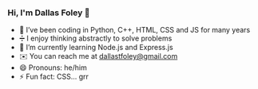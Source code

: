 ### Hi, I'm Dallas Foley 👋


- 🔭 I’ve been coding in Python, C++, HTML, CSS and JS for many years
- ➗ I enjoy thinking abstractly to solve problems
- 🌱 I’m currently learning Node.js and Express.js
- ✉️ You can reach me at dallastfoley@gmail.com
- 😄 Pronouns: he/him
- ⚡ Fun fact: CSS... grr

